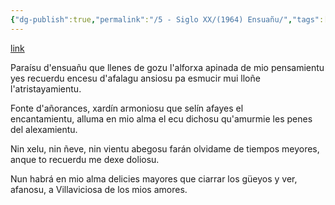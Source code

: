 ```yaml
---
{"dg-publish":true,"permalink":"/5 - Siglo XX/(1964) Ensuañu/","tags":["#Siglo_20","a1965","central","Enrique_Pérez-Alvarez","escrito","Villaviciosa","poema","Buenos_Aires"]}
---
```


[link](https://books.google.com.bo/books?id=NyBtFq4QqxcC&printsec=frontcover#v=onepage&q&f=false)

Paraísu d'ensuañu que llenes de gozu l'alforxa apinada de mio pensamientu yes recuerdu encesu d'afalagu ansiosu pa esmucir mui lloñe l'atristayamientu. 

Fonte d'añorances, xardín armoniosu que selín afayes el encantamientu, alluma en mio alma el ecu dichosu qu'amurmie les penes del alexamientu. 

Nin xelu, nin ñeve, nin vientu abegosu farán olvidame de tiempos meyores, anque to recuerdu me dexe doliosu. 

Nun habrá en mio alma delicies mayores que ciarrar los güeyos y ver, afanosu, a Villaviciosa de los mios amores.